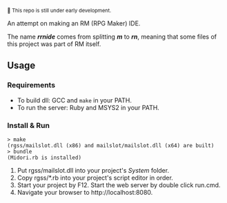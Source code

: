 <small>:construction: This repo is still under early development.</small>

An attempt on making an RM (RPG Maker) IDE.

The name _**rrnide**_ comes from splitting __*m*__ to **_rn_**, meaning that some files of this project was part of RM itself.

## Usage

### Requirements

- To build dll: GCC and `make` in your PATH.
- To run the server: Ruby and MSYS2 in your PATH.

### Install & Run

    > make
    (rgss/mailslot.dll (x86) and mailslot/mailslot.dll (x64) are built)
    > bundle
    (Midori.rb is installed)

1. Put rgss/mailslot.dll into your project's _System_ folder.
2. Copy rgss/\*.rb into your project's script editor in order.
3. Start your project by F12. Start the web server by double click run.cmd.
4. Navigate your browser to http://localhost:8080.
